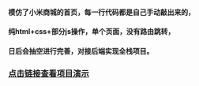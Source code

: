#### 模仿了小米商城的首页，每一行代码都是自己手动敲出来的，
#### 纯html+css+部分js操作，单个页面，没有路由跳转，
#### 日后会抽空进行完善，对接后端实现全栈项目。
### [点击链接查看项目演示](http://xm.aeeternity.com)
